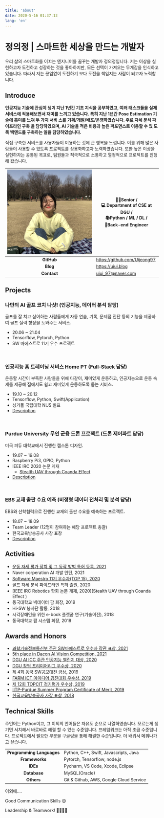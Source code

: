 ```yaml
---
title: 'about'
date: 2020-5-16 01:37:13
lang: 'en'
---
```


# 정의정 | 스마트한 세상을 만드는 개발자

우리 삶의 스마트화를 이끄는 엔지니어를 꿈꾸는 개발자 정의정입니다. 저는 이상을 실현하고자 도전하고 성장하는 것을 좋아하지만,
모든 선택이 가져오는 무게감을 인식하고 있습니다. 따라서 저는 끊임없이 도전하기 보다 도전을 책임지는 사람이 되고자 노력합니다.

## Introduce

**인공지능 기술에 관심이 생겨 지난 1년간 기초 지식을 공부하였고, 여러 태스크들을 실제 서비스에 적용해보면서 재미를 느끼고 있습니다. 특히 지난 1년간 Pose Estimation 기술에 흥미를 느껴 두 가지 서비 스를 기획/개발/배포/운영하였습니다. 주로 자세 분석 파이프라인 구축 을 담당하였으며, AI 기술을 적은 비용과 높은 퍼포먼스로 이용할 수 있 도록 백엔드를 구축하는 일을 담당하였습니다.**

직접 구축한 서비스를 사용자들이 이용하는 것에 큰 행복을 느낍니다. 이를 위해 많은 사람들이 사용할 수 있도록 프로젝트를 상용화하고자 노력하였습니다. 또한 높은 이상을 실현하자는 공통된 목표로, 팀원들과 적극적으로 소통하고 열정적으로 프로젝트를 진행해 왔습니다.

| ![profile](./images/profile.jpeg) | 👩‍🎓Senior / <br> 💻 Department of CSE at DGU / <br> 📚Python / ML / DL / <br> 📍Back-end Engineer |
| :-------------------------------: | ------------------------------------------------------------------------------------------------ |
|            **GitHub**             | <https://github.com/Uijeong97>                                                                   |
|             **Blog**              | <https://uiui.blog>                                                                              |
|            **Contact**            | <uiui_97@naver.com>                                                                              |

## Projects

### 나만의 AI 골프 코치 나샷! (인공지능, 데이터 분석 담당)

골프를 잘 치고 싶어하는 사람들에게 자동 연습, 기록, 문제점 진단 등의 기능을 제공하여 골프 실력 향상을 도와주는 서비스.

- 20.06 ~ 21.04
- Tensorflow, Pytorch, Python
- SW 마에스트로 11기 우수 프로젝트

<br>

### 인공지능 홈 트레이닝 서비스 Home PT (Full-Stack 담당)

운동할 시간이 부족한 사람들을 위해 다같이, 재미있게 운동하고, 인공지능으로 운동 숙제를 제공해 집에서도 쉽고 재미있게 운동하도록 돕는 서비스.

- 19.10 ~ 20.12
- Tensorflow, Python, Swift(Application)
- 싱가폴 국립대학 NUS 발표
- [Description](homept_desc.md)

<br>

### Purdue University 무인 군용 드론 프로젝트 (드론 제어파트 담당)

미국 퍼듀 대학교에서 진행한 캡스톤 디자인.

- 19.07 ~ 19.08
- Raspberry Pi3, GPIO, Python
- IEEE IRC 2020 논문 게재
  - [Stealth UAV through Coanda Effect](https://arxiv.org/abs/2005.14629)
- [Description](purdue_desc.md)

<br>

### EBS 교재 출판 수요 예측 (비정형 데이터 전처리 및 분석 담당)

EBS와 산학협력으로 진행한 교재의 출판 수요를 예측하는 프로젝트.

- 18.07 ~ 18.09
- Team Leader (12명이 참여하는 해당 프로젝트 총괄)
- 한국교육방송공사 사장 표창
- [Description](ebs_desc.md)

## Activities

- [운동 자세 평가 장치 및 그 동작 방법 특허 등록, 2021](https://drive.google.com/file/d/11Ij4bjhBtrfCMGSIZgM48SysQLjJ-Ygv/view)
- Naver corperation AI 개발 인턴, 2021
- [Software Maestro 11기 우수자(TOP 15), 2020](https://www.swmaestro.org/sw/singl/projectIntc/list.do?menuNo=200013)
- 골프 자세 분석 파이프라인 특허 출원, 2020
- [IEEE IRC Robotics 학회 논문 게재, 2020](Stealth UAV through Coanda Effect
  )
- 동국대학교 빅데이터 팜 회장, 2019
- Hi-SW 봉사단 활동, 2018
- 시각장애인을 위한 e-book 플랫폼 연구(기술이전), 2018
- 동국대학교 팜 시스템 회장, 2018

## Awards and Honors

- [과학기술정보통신부 주관 SW마에스트로 우수자 장관 표창, 2021](https://github.com/Uijeong97/Uijeong97/blob/main/docs/2021%20SW%E1%84%86%E1%85%A1%E1%84%8B%E1%85%A6%E1%84%89%E1%85%B3%E1%84%90%E1%85%B3%E1%84%85%E1%85%B3%2011%E1%84%80%E1%85%B5%20%E1%84%8B%E1%85%AE%E1%84%89%E1%85%AE%E1%84%8C%E1%85%A1%20%E1%84%8B%E1%85%B5%E1%86%AB%E1%84%8C%E1%85%B3%E1%86%BC%E1%84%89%E1%85%A5.pdf)
- [5th place in Dacon AI Vision Competition, 2021](https://dacon.io/competitions/official/235697/talkboard/402704?dtype=recent)
- [DGU AI ICC 주관 인공지능 챌린지 대상, 2020](https://github.com/Uijeong97/Uijeong97/blob/main/docs/2020%20%EC%9D%B8%EA%B3%B5%EC%A7%80%EB%8A%A5%20%EC%B1%8C%EB%A6%B0%EC%A7%80%20%EB%8C%80%EC%83%81.pdf)
- [DGU 창업 프리미어리그 우수상, 2020](https://github.com/Uijeong97/Uijeong97/blob/main/docs/2020%20%EB%8F%99%EA%B5%AD%20%ED%94%84%EB%A6%AC%EB%AF%B8%EC%96%B4%20%EB%A6%AC%EA%B7%B8%20%EC%9A%B0%EC%88%98%EC%83%81.pdf)
- [제 4회 동국 SW공모대전 금상, 2019](https://github.com/Uijeong97/Uijeong97/blob/main/docs/2019%20%EC%A0%9C%204%ED%9A%8C%20%EB%8F%99%EA%B5%AD%20SW%20%EA%B3%B5%EB%AA%A8%EB%8C%80%EC%A0%84%20%EA%B8%88%EC%83%81.pdf)
- [FARM ICT 아이디어 경진대회 우수상, 2019](https://github.com/Uijeong97/Uijeong97/blob/main/docs/2019%20FARM%20ICT%20%EC%95%84%EC%9D%B4%EB%94%94%EC%96%B4%20%EA%B2%BD%EC%A7%84%EB%8C%80%ED%9A%8C%20%EC%9A%B0%EC%88%98%EC%83%81.pdf)
- [제 12회 TOPCIT 정기평가 우수상, 2019](https://github.com/Uijeong97/Uijeong97/blob/main/docs/2019%20TOPCIT%20%EC%A0%95%EA%B8%B0%ED%8F%89%EA%B0%80%20%EC%9A%B0%EC%88%98%EC%83%81.pdf)
- [IITP-Purdue Summer Program Certificate of Merit, 2019](https://github.com/Uijeong97/Uijeong97/blob/main/docs/2019%20Purdue%20Summer%20Program.pdf)
- [한국교육방송공사 사장 표창, 2018](https://github.com/Uijeong97/Uijeong97/blob/main/docs/2018%20%ED%95%9C%EA%B5%AD%EA%B5%90%EC%9C%A1%EB%B0%A9%EC%86%A1%EA%B3%B5%EC%82%AC%20%ED%91%9C%EC%B0%BD%EC%9E%A5.pdf)

## Technical Skills

주언어는 Python이고, 그 이외의 언어들은 자유도 순으로 나열하였습니다. 모르는게 생기면 서치해서 바로바로 해결 할 수 있는 수준입니다.
프레임워크는 아직 초급 수준입니다. 프로젝트에서 필요한 부분을 구글링을 통해 해결한 수준입니다. 더 배워서 메꿔나가고 싶습니다.

|                           |                                         |
| :-----------------------: | --------------------------------------- |
| **Programming Languages** | Python, C++, Swift, Javascripts, Java   |
|      **Frameworks**       | Pytorch, Tensorflow, node.js            |
|         **IDEs**          | Pycharm, VS Code, Xcode, Eclipse        |
|       **Database**        | MySQL(Oracle)                           |
|        **Others**         | Git & Github, AWS, Google Cloud Service |

이외에....

Good Communication Skills 😊

Leadership & Teamwork! 👩‍👩‍👧‍👧
